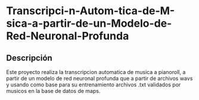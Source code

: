 # Transcripci-n-Autom-tica-de-M-sica-a-partir-de-un-Modelo-de-Red-Neuronal-Profunda


## Descripción
Este proyecto realiza la transcripcion automatica de musica a pianoroll, a partir de un modelo de red neuronal profunda que a partir de archivos wavs y usando como base para su entrenamiento archivos .txt validados por musicos en la base de datos de maps.

